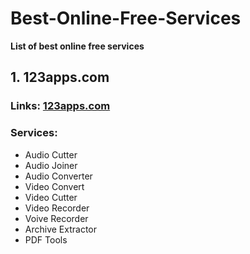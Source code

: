 # Best-Online-Free-Services
**List of best online free services**

## 1. 123apps.com
### Links: [123apps.com](https://123apps.com/)
### Services:
- Audio Cutter
- Audio Joiner
- Audio Converter
- Video Convert
- Video Cutter
- Video Recorder
- Voive Recorder
- Archive Extractor
- PDF Tools




